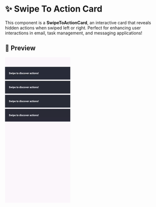 # ✨ Swipe To Action Card

This component is a **SwipeToActionCard**, an interactive card that reveals hidden actions when swiped left or right.
Perfect for enhancing user interactions in email, task management, and messaging applications!

## 📸 Preview
![Swipe To Action Card Animation](/app/preview/swipe_to_action_card.gif)
